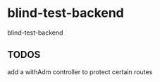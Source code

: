 # blind-test-backend

blind-test-backend

## TODOS

add a withAdm controller to protect certain routes
